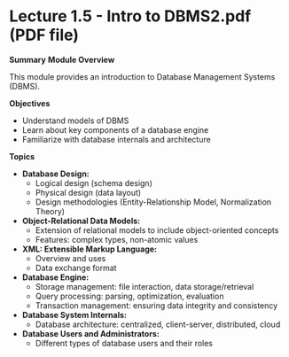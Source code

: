 # Lecture 1.5 - Intro to DBMS2.pdf (PDF file)

**Summary**
**Module Overview**

This module provides an introduction to Database Management Systems (DBMS).

**Objectives**

* Understand models of DBMS
* Learn about key components of a database engine
* Familiarize with database internals and architecture

**Topics**

* **Database Design:**
  * Logical design (schema design)
  * Physical design (data layout)
  * Design methodologies (Entity-Relationship Model, Normalization Theory)
* **Object-Relational Data Models:**
  * Extension of relational models to include object-oriented concepts
  * Features: complex types, non-atomic values
* **XML: Extensible Markup Language:**
  * Overview and uses
  * Data exchange format
* **Database Engine:**
  * Storage management: file interaction, data storage/retrieval
  * Query processing: parsing, optimization, evaluation
  * Transaction management: ensuring data integrity and consistency
* **Database System Internals:**
  * Database architecture: centralized, client-server, distributed, cloud
* **Database Users and Administrators:**
  * Different types of database users and their roles
